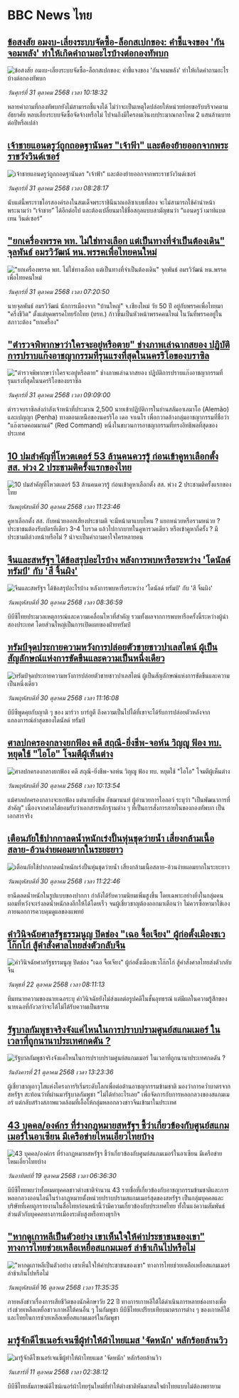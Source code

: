 # BBC News ไทย## [ข้อสงสัย อมงบ-เลี่ยงระบบจัดซื้อ-ล็อกสเปกของ: คำชี้แจงของ 'กันจอมพลัง' ทำให้เกิดคำถามอะไรบ้างต่อกองทัพบก](https://www.bbc.com/thai/articles/c9d6xwqj9d5o?at_medium=RSS&at_campaign=rss?at_campaign=githubrss)![ข้อสงสัย อมงบ-เลี่ยงระบบจัดซื้อ-ล็อกสเปกของ: คำชี้แจงของ 'กันจอมพลัง' ทำให้เกิดคำถามอะไรบ้างต่อกองทัพบก](https://ichef.bbci.co.uk/ace/ws/240/cpsprodpb/f1e4/live/4e378a30-b635-11f0-b2a1-6f537f66f9aa.jpg)_วันศุกร์ที่ 31 ตุลาคม 2568 เวลา 10:18:32_หลายคำถามที่กองทัพบกยังไม่สามารถชี้แจงได้ ไม่ว่าจะเป็นเหตุใดปล่อยให้หน่วยย่อยขอรับบริจาคตามอัธยาศัย หลบเลี่ยงระบบจัดซื้อจัดจ้างหรือไม่ ไปจนถึงมีใครอมเงินงบประมาณกลาโหม 2 แสนล้านบาทต่อปีหรือเปล่า## [เจ้าชายแอนดรูว์ถูกถอดฐานันดร "เจ้าฟ้า" และต้องย้ายออกจากพระราชวังวินด์เซอร์](https://www.bbc.com/thai/articles/cd0478jl22do?at_medium=RSS&at_campaign=rss?at_campaign=githubrss)![เจ้าชายแอนดรูว์ถูกถอดฐานันดร "เจ้าฟ้า" และต้องย้ายออกจากพระราชวังวินด์เซอร์](https://ichef.bbci.co.uk/ace/ws/240/cpsprodpb/114b/live/6b16c600-b632-11f0-ba75-093eca1ac29b.jpg)_วันศุกร์ที่ 31 ตุลาคม 2568 เวลา 08:28:17_นับแต่นี้พระราชโอรสองค์รองในสมเด็จพระราชินีนาถเอลิซาเบธที่สอง จะไม่สามารถใช้คำนำหน้าพระนามว่า “เจ้าชาย” ได้อีกต่อไป และต้องเปลี่ยนมาใช้ชื่อสกุลแบบสามัญชนว่า “แอนดรูว์ เมาท์แบตเทน วินด์เซอร์”## ["ยกเครื่องพรรค พท. ไม่ใช่ทางเลือก แต่เป็นทางที่จำเป็นต้องเดิน"  จุลพันธ์ อมรวิวัฒน์ หน.พรรคเพื่อไทยคนใหม่](https://www.bbc.com/thai/articles/czxkwqrn5rro?at_medium=RSS&at_campaign=rss?at_campaign=githubrss)!["ยกเครื่องพรรค พท. ไม่ใช่ทางเลือก แต่เป็นทางที่จำเป็นต้องเดิน"  จุลพันธ์ อมรวิวัฒน์ หน.พรรคเพื่อไทยคนใหม่](https://ichef.bbci.co.uk/ace/ws/240/cpsprodpb/0cc2/live/2f706ed0-b628-11f0-ba75-093eca1ac29b.jpg)_วันศุกร์ที่ 31 ตุลาคม 2568 เวลา 07:20:50_นายจุลพันธ์ อมรวิวัฒน์ นักการเมืองจาก "บ้านใหญ่" จ.เชียงใหม่ วัย 50 ปี อยู่กับพรรคเพื่อไทยมา "ครึ่งชีวิต" ตั้งแต่ยุคพรรคไทยรักไทย (ทรท.) ก้าวขึ้นเป็นหัวหน้าพรรคคนใหม่ ในวันที่พรรคอยู่ในสภาวะต้อง "ยกเครื่อง"## ["ตำรวจพิพากษาว่าใครจะอยู่หรือตาย" ช่างภาพเล่าฉากสยอง ปฏิบัติการปราบแก๊งอาชญากรรมที่รุนแรงที่สุดในนครริโอของบราซิล ](https://www.bbc.com/thai/articles/c93x06z0q4ko?at_medium=RSS&at_campaign=rss?at_campaign=githubrss)!["ตำรวจพิพากษาว่าใครจะอยู่หรือตาย" ช่างภาพเล่าฉากสยอง ปฏิบัติการปราบแก๊งอาชญากรรมที่รุนแรงที่สุดในนครริโอของบราซิล ](https://ichef.bbci.co.uk/ace/ws/240/cpsprodpb/e7d0/live/c89faad0-b5c4-11f0-b2a1-6f537f66f9aa.jpg)_วันศุกร์ที่ 31 ตุลาคม 2568 เวลา 09:09:00_ตำรวจบราซิลส่งกำลังเจ้าหน้าที่ประมาณ 2,500 นายเข้าปฏิบัติการในย่านสลัมอาเลมาโอ (Alemão) และเปญญา (Penha) ทางตอนเหนือของนครริโอ เดอ จาเนโร เพื่อกวาดล้างกลุ่มอาชญากรรมที่ชื่อว่า "แก๊งเรดคอมมานด์" (Red Command) หนึ่งในขบวนการอาชญากรรมที่ทรงอิทธิพลที่สุดของประเทศ## [10 ปมสำคัญที่โหวตเตอร์ 53 ล้านคนควรรู้ ก่อนเข้าคูหาเลือกตั้ง สส. พ่วง 2 ประชามติครั้งแรกของไทย](https://www.bbc.com/thai/articles/c201znp39lpo?at_medium=RSS&at_campaign=rss?at_campaign=githubrss)![10 ปมสำคัญที่โหวตเตอร์ 53 ล้านคนควรรู้ ก่อนเข้าคูหาเลือกตั้ง สส. พ่วง 2 ประชามติครั้งแรกของไทย](https://ichef.bbci.co.uk/ace/ws/240/cpsprodpb/4bae/live/7600fbf0-b581-11f0-b2a1-6f537f66f9aa.jpg)_วันพฤหัสบดีที่ 30 ตุลาคม 2568 เวลา 11:23:46_คูหาเลือกตั้ง สส. กับหน่วยออกเสียงประชามติ จะมีหน้าตาแบบไหน ? แยกหน่วยหรือรวมหน่วย ? ประชาชนต้องรับบัตรทีเดียว 3-4 ใบรวด แล้วไปกากบาทในคูหารวดเดียว หรือเข้าคูหากี่ครั้ง ? มีประชามติล่วงหน้าหรือไม่ ? น่าจะเป็นคำถามคาใจใครหลายคน## [จีนและสหรัฐฯ ได้ข้อสรุปอะไรบ้าง หลังการพบหารือระหว่าง 'โดนัลด์ ทรัมป์' กับ 'สี จิ้นผิง'](https://www.bbc.com/thai/articles/cz7preyv371o?at_medium=RSS&at_campaign=rss?at_campaign=githubrss)![จีนและสหรัฐฯ ได้ข้อสรุปอะไรบ้าง หลังการพบหารือระหว่าง 'โดนัลด์ ทรัมป์' กับ 'สี จิ้นผิง'](https://ichef.bbci.co.uk/ace/ws/240/cpsprodpb/643f/live/7529d4a0-b567-11f0-aa13-0b0479f6f42a.jpg)_วันพฤหัสบดีที่ 30 ตุลาคม 2568 เวลา 08:36:59_บีบีซีไทยประมวลเหตุการณ์และความเคลื่อนไหวที่สำคัญ รวมทั้งผลจากการพบหารือครั้งนี้ระหว่างผู้นำสองประเทศ โดยส่วนใหญ่เป็นการเปิดเผยของฝ่ายทรัมป์## [ทรัมป์จุดประกายความหวังการปล่อยตัวชายชาวปาเลสไตน์ ผู้เป็นสัญลักษณ์แห่งการขัดขืนและความเป็นหนึ่งเดียว](https://www.bbc.com/thai/articles/ced659dlg3yo?at_medium=RSS&at_campaign=rss?at_campaign=githubrss)![ทรัมป์จุดประกายความหวังการปล่อยตัวชายชาวปาเลสไตน์ ผู้เป็นสัญลักษณ์แห่งการขัดขืนและความเป็นหนึ่งเดียว](https://ichef.bbci.co.uk/ace/ws/240/cpsprodpb/991b/live/c9e64e10-b373-11f0-aa13-0b0479f6f42a.jpg)_วันพฤหัสบดีที่ 30 ตุลาคม 2568 เวลา 11:16:08_บีบีซีพูดคุยกับญาติ ๆ ของ มาร์วา บาร์กูตี ถึงความเป็นไปได้ที่เขาจะได้รับการปล่อยตัวหลังจากแถลงการณ์ล่าสุดของโดนัลด์ ทรัมป์## [ศาลปกครองกลางยกฟ้อง คดี สฤณี-ยิ่งชีพ-จอห์น วิญญู ฟ้อง ทบ. หยุดใช้ "ไอโอ" โจมตีผู้เห็นต่าง](https://www.bbc.com/thai/articles/cly91qnv9zjo?at_medium=RSS&at_campaign=rss?at_campaign=githubrss)![ศาลปกครองกลางยกฟ้อง คดี สฤณี-ยิ่งชีพ-จอห์น วิญญู ฟ้อง ทบ. หยุดใช้ "ไอโอ" โจมตีผู้เห็นต่าง](https://ichef.bbci.co.uk/ace/ws/240/cpsprodpb/d2bd/live/772ce7e0-b578-11f0-86b2-ed6a609e4a6c.jpg)_วันพฤหัสบดีที่ 30 ตุลาคม 2568 เวลา 10:13:54_แม้ศาลปกครองกลางจะยกฟ้อง แต่นายยิ่งชีพ อัชฌานนท์ ผู้อำนวยการไอลอว์ ระบุว่า "เป็นพัฒนาการที่สำคัญ" เนื่องจากศาลได้ยอมรับว่าเอกสารหลักฐานต่าง ๆ ที่เป็นการสั่งการภายในของกองทัพบก เป็นเอกสารจริง## [เตือนภัยใช้ปากกาลดน้ำหนักเร่งปั้นหุ่นชุดว่ายน้ำ เสี่ยงกล้ามเนื้อสลาย-อ้วนง่ายผอมยากในระยะยาว](https://www.bbc.com/thai/articles/cg51ev708n9o?at_medium=RSS&at_campaign=rss?at_campaign=githubrss)![เตือนภัยใช้ปากกาลดน้ำหนักเร่งปั้นหุ่นชุดว่ายน้ำ เสี่ยงกล้ามเนื้อสลาย-อ้วนง่ายผอมยากในระยะยาว](https://ichef.bbci.co.uk/ace/ws/240/cpsprodpb/3314/live/18652080-affe-11f0-af36-791af27228b8.jpg)_วันพฤหัสบดีที่ 30 ตุลาคม 2568 เวลา 11:22:46_ยาฉีดลดน้ำหนักในรูปแบบของปากกา กำลังได้รับความนิยมเพิ่มสูงขึ้น โดยเฉพาะอย่างยิ่งในกลุ่มคนผอมที่หวังจะเร่งลดน้ำหนักลงอีกให้ได้โดยเร็ว จนผู้เชี่ยวชาญต้องออกมาเตือนว่า ไม่ควรซื้อหามาใช้เองภายนอกการควบคุมดูแลของแพทย์## [คำวินิจฉัยศาลรัฐธรรมนูญ ปิดช่อง "เฉอ จื้อเจียง" ผู้ก่อตั้งเมืองชเวโก๊กโก่ สู้คำสั่งศาลไทยส่งตัวกลับจีน](https://www.bbc.com/thai/articles/cp3dydpn5zzo?at_medium=RSS&at_campaign=rss?at_campaign=githubrss)![คำวินิจฉัยศาลรัฐธรรมนูญ ปิดช่อง "เฉอ จื้อเจียง" ผู้ก่อตั้งเมืองชเวโก๊กโก่ สู้คำสั่งศาลไทยส่งตัวกลับจีน](https://ichef.bbci.co.uk/ace/ws/240/cpsprodpb/97c4/live/de3482d0-af16-11f0-b2a1-6f537f66f9aa.jpg)_วันพุธที่ 22 ตุลาคม 2568 เวลา 08:11:13_ทีมทนายความของนายเฉอระบุ คำวินิจฉัยยังไม่ส่งผลต่อรูปคดีในชั้นอุทธรณ์ แต่มีผลในความรู้สึกของนายเฉอที่กังวลว่าจะได้ไม่ได้รับความเป็นธรรม## [รัฐบาลกัมพูชาจริงจังแค่ไหนในการปราบปรามศูนย์สแกมเมอร์ ในเวลาที่ถูกนานาประเทศกดดัน ?](https://www.bbc.com/thai/articles/cn97vdw808yo?at_medium=RSS&at_campaign=rss?at_campaign=githubrss)![รัฐบาลกัมพูชาจริงจังแค่ไหนในการปราบปรามศูนย์สแกมเมอร์ ในเวลาที่ถูกนานาประเทศกดดัน ?](https://ichef.bbci.co.uk/ace/ws/240/cpsprodpb/dec3/live/c77a1590-ae7c-11f0-86fd-8d837d20b15a.jpg)_วันอังคารที่ 21 ตุลาคม 2568 เวลา 13:23:36_ผู้เชี่ยวชาญอาวุโสแห่งโครงการริเริ่มระดับโลกเพื่อต่อต้านอาชญากรรมข้ามชาติ มองว่าการคว่ำบาตรจากสหรัฐฯ สะท้อนว่าที่ผ่านมารัฐบาลกัมพูชา "ไม่ได้ทำอะไรเลย" เพื่อจัดการกับการหลอกลวงของสแกมเมอร์ แต่กลับสร้างสภาพแวดล้อมที่เอื้อให้กลุ่มหลอกลวงชาวจีนเข้ามาในประเทศ## [43 บุคคล/องค์กร ที่ร่างกฎหมายสหรัฐฯ ชี้ว่าเกี่ยวข้องกับศูนย์สแกมเมอร์ในอาเซียน มีเครือข่ายไหนเอี่ยวไทยบ้าง](https://www.bbc.com/thai/articles/cx2d77gpq7ko?at_medium=RSS&at_campaign=rss?at_campaign=githubrss)![43 บุคคล/องค์กร ที่ร่างกฎหมายสหรัฐฯ ชี้ว่าเกี่ยวข้องกับศูนย์สแกมเมอร์ในอาเซียน มีเครือข่ายไหนเอี่ยวไทยบ้าง](https://ichef.bbci.co.uk/ace/ws/240/cpsprodpb/ee5d/live/4efeece0-aa84-11f0-aa13-0b0479f6f42a.jpg)_วันอาทิตย์ที่ 19 ตุลาคม 2568 เวลา 06:36:30_บีบีซีไทยพบว่าทั้งหมดบุคคลชาวต่างชาติจำนวน 43 รายชื่อที่เกี่ยวข้องกับอาชญากรรมข้ามชาติและการหลอกลวงออนไลน์ในร่างกฎหมายตั้งหน่วยปราบปรามสแกมเมอร์สุดของสหรัฐฯ เป็นกลุ่มบุคคลและบริษัทที่เคยถูกรายงานในสื่อไทยก่อนหน้านี้ว่ามีความเกี่ยวข้องกับประเทศไทย ทั้งในแง่ความสัมพันธ์ส่วนตัวกับบุคคลทางการเมืองระดับสูงหรือทางธุรกิจ## ["หากดูเกาหลีเป็นตัวอย่าง เขาเห็นใจให้ค่าประชาชนของเขา" ทางการไทยช่วยเหลือเหยื่อสแกมเมอร์ ล่าช้าเกินไปหรือไม่](https://www.bbc.com/thai/articles/c620lgl676ko?at_medium=RSS&at_campaign=rss?at_campaign=githubrss)!["หากดูเกาหลีเป็นตัวอย่าง เขาเห็นใจให้ค่าประชาชนของเขา" ทางการไทยช่วยเหลือเหยื่อสแกมเมอร์ ล่าช้าเกินไปหรือไม่](https://ichef.bbci.co.uk/ace/ws/240/cpsprodpb/0d67/live/6c10aa60-aa81-11f0-b2a1-6f537f66f9aa.jpg)_วันพฤหัสบดีที่ 16 ตุลาคม 2568 เวลา 11:35:35_ภายหลังข่าวเรื่องการเสียชีวิตของนักศึกษาวัย 22 ปี ทางการเกาหลีใต้ได้ดำเนินการหลายช่องทางเพื่อเร่งช่วยเหลือเหยื่อชาวเกาหลีใต้คนอื่น ๆ ในกัมพูชา  บีบีซีไทยเปรียบเทียบมาตรการต่าง ๆ ของเกาหลีใต้และไทยในการช่วยเหลือเหยื่อสแกมเมอร์ในกัมพูชา## [มารู้จักดีไซเนอร์เจนซีผู้ทำให้ผ้าไทยแมส 'จัดหนัก' หลักร้อยล้านวิว](https://www.bbc.com/thai/articles/cj4y72rr9gjo?at_medium=RSS&at_campaign=rss?at_campaign=githubrss)![มารู้จักดีไซเนอร์เจนซีผู้ทำให้ผ้าไทยแมส 'จัดหนัก' หลักร้อยล้านวิว](https://ichef.bbci.co.uk/ace/ws/240/cpsprodpb/c3a0/live/d4ae1ad0-a40f-11f0-b741-177e3e2c2fc7.jpg)_วันเสาร์ที่ 11 ตุลาคม 2568 เวลา 02:38:12_บีบีซีไทยสัมภาษณ์ดีไซน์เนอร์ผ้าไทยรุ่นใหม่ที่ทำให้ต่างชาติหันมาสนใจผ้าไทยแบบไม่ต้องพยายาม